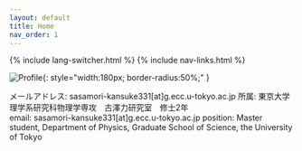```yaml
---
layout: default
title: Home
nav_order: 1
---
```

{% include lang-switcher.html %}
{% include nav-links.html %}

![Profile](図1.png){: style="width:180px; border-radius:50%;" }


<div class="lang-jp">
メールアドレス: sasamori-kansuke331[at]g.ecc.u-tokyo.ac.jp
所属: 東京大学理学系研究科物理学専攻　古澤力研究室　修士2年
</div>

<div class="lang-en">
email: sasamori-kansuke331[at]g.ecc.u-tokyo.ac.jp
position: Master student, Department of Physics, Graduate School of Science, the University of Tokyo
</div>

